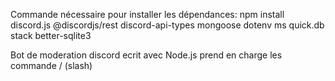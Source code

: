 Commande nécessaire pour installer les dépendances: 
npm install discord.js @discordjs/rest discord-api-types mongoose dotenv ms quick.db stack better-sqlite3

Bot de moderation discord ecrit avec Node.js prend en charge les commande / (slash)
